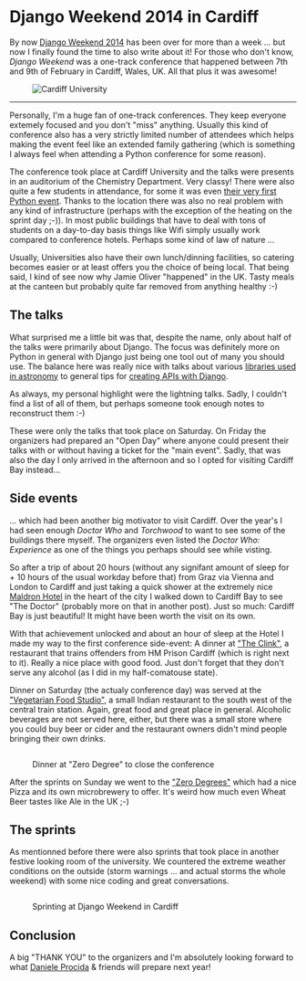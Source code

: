 # Django Weekend 2014 in Cardiff

By now [Django Weekend 2014][8] has been over for more than a week ... but now I
finally found the time to also write about it! For those who don't know, *Django
Weekend* was a one-track conference that happened between 7th and 9th of
February in Cardiff, Wales, UK. All that plus it was awesome!

<figure>
<img
src="http://photos.h10n.me/Conferences/DjangoWeekend-2014/i-hTWjzKx/0/XL/DSC01875-XL.jpg"
alt="Cardiff University" />
</figure>

--------

Personally, I'm a huge fan of one-track conferences. They keep everyone extemely
focused and you don't "miss" anything. Usually this kind of conference also has
a very strictly limited number of attendees which helps making the event feel
like an extended family gathering (which is something I always feel when
attending a Python conference for some reason).

The conference took place at Cardiff University and the talks were presents in
an auditorium of the Chemistry Department. Very classy! There were also quite a
few students in attendance, for some it was even [their very first Python
event][1]. Thanks to the location there was also no real problem with any kind
of infrastructure (perhaps with the exception of the heating on the sprint day
;-)). In most public buildings that have to deal with tons of students on a
day-to-day basis things like Wifi simply usually work compared to conference
hotels. Perhaps some kind of law of nature ...

Usually, Universities also have their own lunch/dinning facilities, so catering
becomes easier or at least offers you the choice of being local. That being
said, I kind of see now why Jamie Oliver "happened" in the UK. Tasty meals at
the canteen but probably quite far removed from anything healthy :-)

## The talks

What surprised me a little bit was that, despite the name, only about half of
the talks were primarily about Django. The focus was definitely more on Python
in general with Django just being one tool out of many you should use. The
balance here was really nice with talks about various [libraries used in
astronomy][5] to general tips for [creating APIs with Django][6].

As always, my personal highlight were the lightning talks. Sadly, I couldn't
find a list of all of them, but perhaps someone took enough notes to reconstruct
them :-)

These were only the talks that took place on Saturday. On Friday the organizers
had prepared an "Open Day" where anyone could present their talks with or
without having a ticket for the "main event". Sadly, that was also the day I
only arrived in the afternoon and so I opted for visiting Cardiff Bay instead...

## Side events

... which had been another big motivator to visit Cardiff. Over the year's I had
seen enough *Doctor Who* and *Torchwood* to want to see some of the buildings
there myself.  The organizers even listed the *Doctor Who: Experience* as one of
the things you perhaps should see while visting.

So after a trip of about 20 hours (without any signifant amount of sleep for +
10 hours of the usual workday before that) from Graz via Vienna and London to
Cardiff and just taking a quick shower at the extremely nice [Maldron Hotel][2]
in the heart of the city I walked down to Cardiff Bay to see "The Doctor"
(probably more on that in another post). Just so much: Cardiff Bay is just
beautiful! It might have been worth the visit on its own.

With that achievement unlocked and about an hour of sleep at the Hotel I made my
way to the first conference side-event: A dinner at ["The Clink"][3], a
restaurant that trains offenders from HM Prison Cardiff (which is right next to
it). Really a nice place with good food. Just don't forget that they don't serve
any alcohol (as I did in my half-comatouse state).

Dinner on Saturday (the actualy conference day) was served at the ["Vegetarian
Food Studio"][4], a small Indian restaurant to the south west of the central
train station. Again, great food and great place in general. Alcoholic beverages
are not served here, either, but there was a small store where you could buy
beer or cider and the restaurant owners didn't mind people bringing their own
drinks.

<figure>
    <img
    src="http://photos.h10n.me/Conferences/DjangoWeekend-2014/i-v2XfCDZ/0/L/DSC01914-L.jpg"
    alt=""/>
    <figcaption><p>Dinner at "Zero Degree" to close the conference</p></figcaption>
</figure>

After the sprints on Sunday we went to the ["Zero Degrees"][7] which had a nice
Pizza and its own microbrewery to offer. It's weird how much even Wheat Beer
tastes like Ale in the UK ;-)

## The sprints

As mentionned before there were also sprints that took place in another festive
looking room of the university. We countered the extreme weather conditions on
the outside (storm warnings ... and actual storms the whole weekend) with some
nice coding and great conversations.

<figure>
<img
src="http://photos.h10n.me/Conferences/DjangoWeekend-2014/i-mMMzQDt/0/L/DSC01874-L.jpg"
alt="" />
<figcaption><p>Sprinting at Django Weekend in Cardiff</p></figcaption>
</figure>


## Conclusion

A big "THANK YOU" to the organizers and I'm absolutely looking forward to what
[Daniele Procida][9] & friends will prepare next year!


[1]: http://drvinceknight.blogspot.co.uk/2014/02/my-students-opinion-about-their-first.html
[2]: http://www.maldronhotelcardiffcity.com/
[3]: http://theclinkrestaurant.com/restaurants/cardiff/
[4]: http://www.vegetarianfoodstudio.co.uk/
[5]: https://djangoweekend.org/event/haley-gomez-python-astronomy/
[6]: https://djangoweekend.org/event/paul-hallett-apis-are-awesome/
[7]: http://www.zerodegrees.co.uk/cardiff/
[8]: https://djangoweekend.org/
[9]: https://github.com/evildmp
